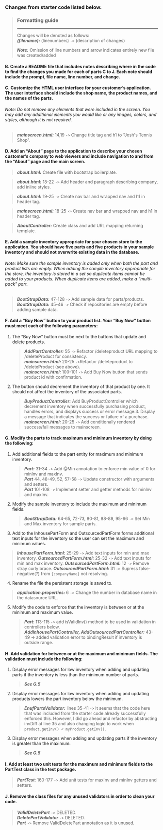 ### Changes from starter code listed below.

> ### Formatting guide
> 
> ---
>
> Changes will be denoted as follows:  
> ***(filename):*** (linenumbers) `->` (description of changes)
>
>***Note:*** Omission of line numbers and arrow indicates entirely new file was created/added

#### B.  Create a README file that includes notes describing where in the code to find the changes you made for each of parts C to J. Each note should include the prompt, file name, line number, and change.


#### C.  Customize the HTML user interface for your customer’s application. The user interface should include the shop name, the product names, and the names of the parts.
###### Note: Do not remove any elements that were included in the screen. You may add any additional elements you would like or any images, colors, and styles, although it is not required.
> ***mainscreen.html:*** 14,19 `->` Change title tag and h1 to "Josh's Tennis Shop". 
#### D.  Add an “About” page to the application to describe your chosen customer’s company to web viewers and include navigation to and from the “About” page and the main screen.
>***about.html:*** Create file with bootstrap boilerplate. 

>***about.html:*** 18-22 `->` Add header and paragraph describing company, add inline styles.

>***about.html:*** 19-25 `->` Create nav bar and wrapped nav and h1 in header tag.

>***mainscreen.html:*** 18-25 `->` Create nav bar and wrapped nav and h1 in header tag. 

>***AboutController:*** Create class and add URL mapping returning template. 
#### E.  Add a sample inventory appropriate for your chosen store to the application. You should have five parts and five products in your sample inventory and should not overwrite existing data in the database.
###### Note: Make sure the sample inventory is added only when both the part and product lists are empty. When adding the sample inventory appropriate for the store, the inventory is stored in a set so duplicate items cannot be added to your products. When duplicate items are added, make a “multi-pack” part.

>***BootStrapData:*** 47-128 `->` Add sample data for parts/products.
>***BootStrapData:*** 45-46 `->` Check if repositories are empty before adding sample data.


#### F.  Add a “Buy Now” button to your product list. Your “Buy Now” button must meet each of the following parameters:
1.  The “Buy Now” button must be next to the buttons that update and delete products.
    >***AddPartController:*** 55 `->` Refactor /deleteproduct URL mapping to /deleteProduct for consistency.  
    >***mainscreen.html:*** 20-25 `->`Refactor /deleteproduct to /deleteProduct (see above).  
    >***mainscreen.html:*** 100-101 `->` Add Buy Now button that sends product id with confirmation.  
2. The button should decrement the inventory of that product by one. It should not affect the inventory of the associated parts.  
    >***BuyProductController:*** Add BuyProductController which decrement inventory when successfully purchasing product, handles errors, and displays success or error message.3.  Display a message that indicates the success or failure of a purchase.  
    > ***mainscreen.html:*** 20-25 `->` Add conditionally rendered success/fail messages to mainscreen.  


#### G.  Modify the parts to track maximum and minimum inventory by doing the following:
1.  Add additional fields to the part entity for maximum and minimum inventory.
    >***Part:*** 31-34 `->` Add @Min annotation to enforce min value of 0 for minInv and maxInv.  
    >***Part*** 44, 48-49, 52, 57-58 `->` Update constructor with arguments and setters.  
    >***Part*** 101-108 `->` Implement setter and getter methods for minInv and maxInv.  

2.  Modify the sample inventory to include the maximum and minimum fields.
    >***BootStrapData:*** 64-65, 72-73, 80-81, 88-89, 95-96 `->` Set Min and Max inventory for sample parts.  
3.  Add to the InhousePartForm and OutsourcedPartForm forms additional text inputs for the inventory so the user can set the maximum and minimum values.  
>***InhousePartForm.html:*** 25-29 `->` Add text inputs for min and max inventory.
>***OutsourcedPartForm.html:*** 25-32 `->` Add text inputs for min and max inventory.
>***OutsourcedPartForm.html:*** 12 `->` Remove stray curly brace.
>***OutsourcedPartForm.html:*** 31 `->` Supress false-negative(?) from `{companyName}` not resolving.


4.  Rename the file the persistent storage is saved to.
>***application.properties:*** 6 `->` Change the number in database name in the datasource URL.
5. Modify the code to enforce that the inventory is between or at the minimum and maximum value.
    >***Part***: 113-115 `->` add isValidInv() method to be used in validation in controllers below.  
    >***AddInhousePartController, AddOutsourcedPartController:*** 43-49 -> added validation error to bindingResult  if inventory is outside range.    

#### H.  Add validation for between or at the maximum and minimum fields. The validation must include the following:
1. Display error messages for low inventory when adding and updating parts if the inventory is less than the minimum number of parts.  
    >***See G.5***
2. Display error messages for low inventory when adding and updating products lowers the part inventory below the minimum.
    >***EnufPartsValidator:*** lines 35-41 `->` It seems that the code here that was included from the starter code already successfully
enforced this. However, I did go ahead and refactor by abstracting invDiff at line 35 and also changing logic to work when `product.getInv() < myProduct.getInv()`.   
3. Display error messages when adding and updating parts if the inventory is greater than the maximum.  
    >***See G.5***


#### I.  Add at least two unit tests for the maximum and minimum fields to the PartTest class in the test package.
>***PartTest***: 160-177 `->` Add unit tests for maxInv and minInv getters and setters.  

#### J.  Remove the class files for any unused validators in order to clean your code.
>***ValidDeletePart*** `->` DELETED.  
>***DeletePartValidator*** `->` DELETED.  
> ***Part*** `->` Remove ValidDeletePart annotation as it is unused.  

